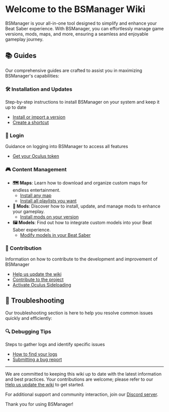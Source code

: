 # Welcome to the BSManager Wiki

BSManager is your all-in-one tool designed to simplify and enhance your Beat Saber experience. With BSManager, you can effortlessly manage game versions, mods, maps, and more, ensuring a seamless and enjoyable gameplay journey.

## 📚 Guides

Our comprehensive guides are crafted to assist you in maximizing BSManager's capabilities:

### 🛠️ Installation and Updates

Step-by-step instructions to install BSManager on your system and keep it up to date

- [Install or import a version](install-or-import-a-version)
- [Create a shortcut](create-a-shortcut)

### 🔑 Login

Guidance on logging into BSManager to access all features

- [Get your Oculus token](get-your-oculus-token)

### 🎮 Content Management

- __🗺️ Maps__: Learn how to download and organize custom maps for endless entertainment.
    - [Install any map](install-any-map)
    - [Install all playlists you want](install-all-playlists-you-want)
- __🧩 Mods__: Discover how to install, update, and manage mods to enhance your gameplay.
    - [Install mods on your version](install-mods-on-your-version)
- __🖼️ Models__: Find out how to integrate custom models into your Beat Saber experience.
    - [Modify models in your Beat Saber](modify-models-in-your-beat-saber)

### 🤝 Contribution

Information on how to contribute to the development and improvement of BSManager

- [Help us update the wiki](help-us-update-the-wiki)
- [Contribute to the project](https://github.com/Zagrios/bs-manager/blob/master/CONTRIBUTING.md)
- [Activate Oculus Sideloading](Activate-Oculus-sideloading)

## 🐞 Troubleshooting

Our troubleshooting section is here to help you resolve common issues quickly and efficiently:

<!-- ### ⚙️ Connection Issues: Solutions for problems related to connecting BSManager to required services. -->

<!-- ### 💾 Installation Problems: Guidance on fixing errors during setup or version updates. -->

<!-- ### 🎮 Gameplay Issues: Fixes for issues impacting Beat Saber performance. -->

### 🔍 Debugging Tips

Steps to gather logs and identify specific issues

- [How to find your logs](how-to-find-your-logs)
- [Submitting a bug report](https://github.com/Zagrios/bs-manager/issues/new?assignees=Zagrios&labels=bug&projects=&template=1-bug-report.yaml&title=%5BBUG%5D+%3A+)

***

We are committed to keeping this wiki up to date with the latest information and best practices. Your contributions are welcome; please refer to our [Help us update the wiki](help-us-update-the-wiki) to get started.

For additional support and community interaction, join our [Discord server](https://discord.gg/uSqbHVpKdV).

Thank you for using BSManager!
